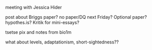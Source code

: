 meeting with Jessica Hider

post about Briggs paper?
no paper/DQ next Friday? Optional paper?
hypothes.is?  Kritik for mini-essays?

tsetse pix and notes from bio1m

what about levels, adaptationism, short-sightedness??




